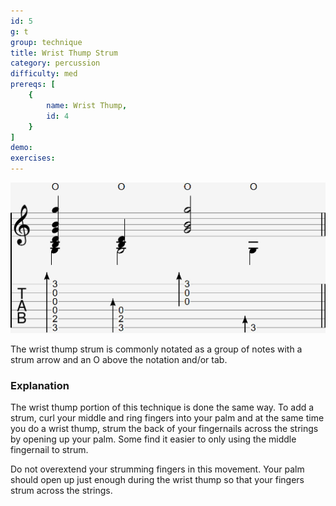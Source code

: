 ```yaml
---
id: 5
g: t
group: technique
title: Wrist Thump Strum
category: percussion
difficulty: med
prereqs: [
    {
        name: Wrist Thump,
        id: 4
    }
]
demo:
exercises:
---
```


<div class="tabImg">
  <img src="wrist-thump-strum.jpg" />
</div>

The wrist thump strum is commonly notated as a group of notes with a strum arrow and an O above the notation and/or tab.

### Explanation

The wrist thump portion of this technique is done the same way. To add a strum, curl your middle and ring fingers into your palm and at the same time you do a wrist thump, strum the back of your fingernails across the strings by opening up your palm. Some find it easier to only using the middle fingernail to strum.

Do not overextend your strumming fingers in this movement. Your palm should open up just enough during the wrist thump so that your fingers strum across the strings.